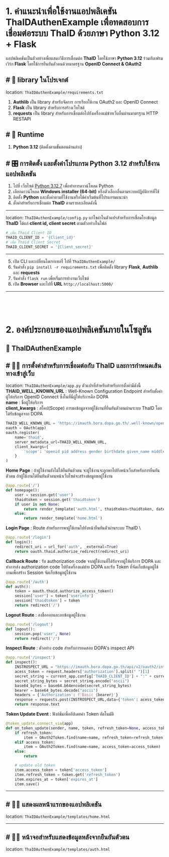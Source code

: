 # 1. คำแนะนำเพื่อใช้งานแอปพลิเคชัน ThaIDAuthenExample เพื่อทดสอบการเชื่อมต่อระบบ ThaID ด้วยภาษา Python 3.12 + Flask

แอปพลิเคชันเป็นตัวอย่างเพื่อแสดงวิธีการเชื่อมต่อ **ThaID** โดยใช้ภาษา **Python 3.12** ร่วมกับเฟรมเวิร์ก **Flask** โดยใช้การยืนยันตัวตนด้วยมาตรฐาน **OpenID Connect & OAuth2**

## # 📁 library ในโปรเจกต์

location: `ThaIDAuthenExample/requirements.txt`

1. **Authlib** เป็น library สำหรับจัดการ การเรียกใช้งาน OAuth2 และ OpenID Connect
2. **Flask** เป็น library สำหรับการสร้างเว็บไซต์
3. **requests** เป็น library สำหรับการเชื่อมต่อไปยังเครื่องแม่ข่ายเว็บอื่นผ่านมาตรฐาน HTTP RESTAPI

## # 📁 Runtime

1. **Python 3.12** (ติดตั้งตามขั้นตอนด้านล่าง)

## # 🎛️ การติดตั้ง และตั้งค่าโปรแกรม Python 3.12 สำหรับใช้งานแอปพลิเคชัน

1. ไปที่ เว็บไซต์ [Python 3.12.7](https://www.python.org/downloads/release/python-3127/) เพื่อทำการดาวน์โหลด Python
2. เลือกดาวน์โหลด **Windows installer (64-bit)** หรือตัวเลือกอื่นตามระบบปฏิบัติการที่ใช้
3. ติดตั้ง **Python** และตั้งค่าตามที่ใช้งานหรือใช้ค่าเริ่มต้นที่โปรแกรมแนะนำ
4. ตั้งค่าสำหรับการเชื่อมต่อ **ThaID** ตามรายละเอียดดังนี้

---

location: `ThaIDAuthenExample/config.py`
แก่ไขค่าในตัวแปรสำหรับการเชื่อมโยงข้อมูล **ThaID** ได้แก่ **client id, client secret** ตามตัวอย่างในไฟล์

```Python
# เพิ่ม Thaid Client ID
THAID_CLIENT_ID = '{Client_id}'
# เพิ่ม Thaid Client Secret
THAID_CLIENT_SECRET = '{Client_secret}'
```

---

5. เปิด CLI และเปลี่ยนไดเรกเทอรี่ ไปที่ `ThaIDAuthenExample/`
6. รันคำสั่ง `pip install -r requirements.txt` เพื่อติดตั้ง library **Flask**, **Authlib** และ **requests**
7. รันคำสั่ง `flask run` เพื่อเริ่มการทำงานเว็บไซต์
8. เปิด **Browser** และไปที่ **URL** `http://localhost:5000/`

---

<br/><br/><br/>

# 2. องค์ประกอบของแอปพลิเคชันภายในโซลูชัน

## 📁 ThaIDAuthenExample

## # 📁🚩 การตั้งค่าสำหรับการเชื่อมต่อกับ ThaID และการกำหนดเส้นทางเข้าสู่เว็บ

location: `ThaIDAuthenExample/app.py`
ตัวแปรที่สำหรับสำหรับการตั้งค่ามีดังนี้
**THAID_WELL_KNOWN_URL** : Well-Known Configuration Endpoint สำหรับตั้งค่าผู้ให้บริการ OpenID Connect ซึ่งในที่นี่ผู้ให้บริการคือ DOPA \
**name** : ชื่อผู้ให้บริการ \
**client_kwargs** : สโคป(Scope) การขอข้อมูลจากผู้ใช้งานที่ยืนยันตัวตนผ่านระบบ ThaID โดยได้รับข้อมูลจาก DOPA

```Python
THAID_WELL_KNOWN_URL = 'https://imauth.bora.dopa.go.th/.well-known/openid-configuration'
oauth = OAuth(app)
oauth.register(
    name='thaid',
    server_metadata_url=THAID_WELL_KNOWN_URL,
    client_kwargs={
        'scope': 'openid pid address gender birthdate given_name middle_name family_name name given_name_en middle_name_en family_name_en name_en title title_en ial smartcard_code date_of_expiry date_of_issuance'
    }
)
```

**Home Page** : ถ้าผู้ใช้งานยังไม่ได้ยืนยันตัวตน จะผู้ใช้งานจะถูกพาไปยังหน้าเว็บสำหรับการยืนยันตัวตน ถ้าผู้ใช้งานได้ยืนยันตัวตนหน้าเว็บไซต์จะสร้างข้อมูลขอผู้ใช้งาน

```Python
@app.route('/')
def homepage():
    user = session.get('user')
    thaidtoken = session.get('thaidtoken')
    if user is not None:
        return render_template('auth.html', thaidtoken=thaidtoken, datetime=datetime)
    else:
        return render_template('home.html')
```

**Login Page** : Route สำหรับการพาผู้ใช้งานไปยังหน้ายืนยันตัวผ่านระบบ ThaID \

```Python
@app.route('/login')
def login():
    redirect_uri = url_for('auth', _external=True)
    return oauth.thaid.authorize_redirect(redirect_uri)
```

**Callback Route** : รับ authorization code จากผู้ใช้งานที่ได้รับจากผู้ให้บริการ DOPA และทำการส่ง authorization code ไปยังเครื่องแม่ข่าย DOPA และรับ Token ที่จัดเก็บข้อมูลผู้ใช้งานเพื่อสร้าง Session จัดเก็บข้อมูลผู้ใช้งาน

```Python
@app.route('/auth')
def auth():
    token = oauth.thaid.authorize_access_token()
    session['user'] = token['userinfo']
    session['thaidtoken'] = token
    return redirect('/')
```

**Logout Route** : ลงชื่อออกและลบข้อมูลผู้ใช้งาน

```Python
@app.route('/logout')
def logout():
    session.pop('user', None)
    return redirect('/')
```

**Inspect Route** : ตัวอย่าง code สำหรับการทดสอบ DOPA's inspect API

```Python
@app.route('/inspect')
def inspect():
    INSTROSPECT_URL = "https://imauth.bora.dopa.go.th/api/v2/oauth2/introspect/"
    acess_token = request.headers['authorization'].split(" ")[1]
    secret_string = current_app.config['THAID_CLIENT_ID'] + ":" + current_app.config['THAID_CLIENT_SECRET']
    secret_string_bytes = secret_string.encode("ascii")
    base64_bytes = base64.b64encode(secret_string_bytes)
    bearer = base64_bytes.decode("ascii")
    headers = {'Authorization': f'Basic {bearer}'}
    response = requests.post(INSTROSPECT_URL,data={'token': acess_token},headers=headers)
    return response.text
```

**Token Update Event** : ฟังก์ชันเพื่ออัปเดทค่า Token อัตโนมัติ

```Python
@token_update.connect_via(app)
def on_token_update(sender, name, token, refresh_token=None, access_token=None):
    if refresh_token:
        item = OAuth2Token.find(name=name, refresh_token=refresh_token)
    elif access_token:
        item = OAuth2Token.find(name=name, access_token=access_token)
    else:
        return

    # update old token
    item.access_token = token['access_token']
    item.refresh_token = token.get('refresh_token')
    item.expires_at = token['expires_at']
    item.save()
```

---

## # 📁📄 แสดงผลหน้าแรกของแอปพลิเคชัน

location: `ThaIDAuthenExample/templates/home.html`

---

## # 📁📄 หน้าจอสำหรับแสดงข้อมูลหลังจากยืนยันตัวตน

location: `ThaIDAuthenExample/templates/auth.html`
